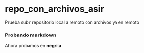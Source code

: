 # repo_con_archivos_asir
Prueba subir repositorio local a remoto con archivos ya en remoto

### Probando markdown
Ahora probamos en **negrita**
